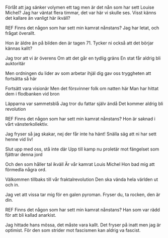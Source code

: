 Förlåt att jag sänker volymen ett tag men är det nån som har sett Louise Michel?
Jag har väntat flera timmar, det var här vi skulle ses.
Visst känns det kallare än vanligt här ikväll?

REF
Finns det någon som har sett min kamrat nånstans? Jag har letat, och frågat överallt. 

Hon är äldre än på bilden den är tagen 71.
Tycker ni också att det börjar kännas kallt?

Jag tror att vi är överens 
Om att det går en tydlig gräns 
En stat får aldrig bli auktoritär

Men ordningen du lider av 
som arbetar ihjäl dig gav oss 
tryggheten att fortsätta så här

Fortsätt vara visionär
Men det försvinner folk om natten här
Man har hittat dem i flodbanken vid bron

Läpparna var sammetsblå
Jag tror du fattar själv ändå 
Det kommer aldrig bli revolution 

REF
Finns det någon som har sett min kamrat nånstans? Hon är saknad i vårt vänsterkollektiv. 

Jag fryser så jag skakar, nej der får inte ha hänt! 
Snälla säg att ni har sett henne vid liv!

Slut upp med oss, stå inte där
Upp till kamp nu proletär
mot fängelset som fjättrar denna jord

Och den som håller tal ikväll 
Är vår kamrat Louis Michel 
Hon bad mig att förmedla några ord. 

Välkommen tillbaks till vår fraktalrevolution
Den ska vända hela världen ut och in. 

Jag vet att vissa tar mig för en galen pyroman. 
Fryser du, ta rocken, den är din.  

REF
Finns det någon som har sett min kamrat nånstans? Han som var rädd för att bli kallad anarkist. 

Jag hittade hans mössa, det måste vara kallt. 
Det fryser på inatt men jag är optimist.
För den som strider mot fascismen kan aldrig va fascist.

